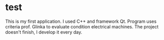# test
This is my first application. I used C++ and framework Qt. Program uses criteria prof. Glinka to evaluate condition electrical machines. The project doesn't finish, I develop it every day.
